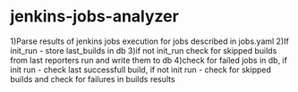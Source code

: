 # jenkins-jobs-analyzer
1)Parse results of jenkins jobs execution for jobs described in jobs.yaml
2)If init_run - store last_builds in db
3)if not init_run check for skipped builds from last reporters run and write them to db
4)check for failed jobs in db, if init run - check last successfull build, if not init run - check for skipped builds and check for failures in builds results 
